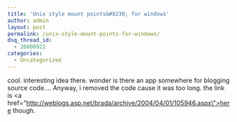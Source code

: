 ```yaml
---
title: 'Unix style mount points&#8230; for windows'
author: admin
layout: post
permalink: /unix-style-mount-points-for-windows/
dsq_thread_id:
  - 26008922
categories:
  - Uncategorized
---
```

cool. interesting idea there. wonder is there an app somewhere for blogging source code&#8230;. Anyway, i removed the code cause it was too long. the link is <a href=\"http://weblogs.asp.net/brada/archive/2004/04/01/105946.aspx\">here though.</a>